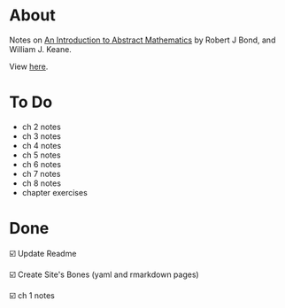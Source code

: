 # About
Notes on [An Introduction to Abstract Mathematics](https://www.amazon.com/Introduction-Abstract-Mathematics-Robert-Bond/dp/1577665392) by Robert J Bond, and William J. Keane. 

View [here](https://rbolt13.github.io/itam/). 

# To Do 
* ch 2 notes
* ch 3 notes
* ch 4 notes
* ch 5 notes
* ch 6 notes
* ch 7 notes
* ch 8 notes
* chapter exercises 

# Done
☑️ Update Readme

☑️ Create Site's Bones (yaml and rmarkdown pages)

☑️ ch 1 notes
